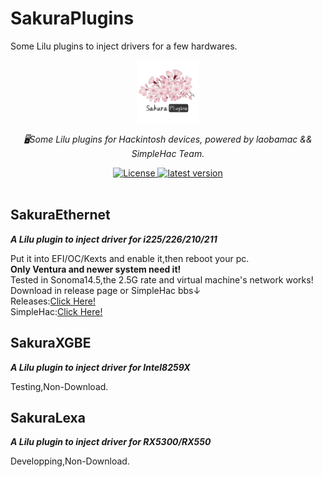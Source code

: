 # SakuraPlugins
Some Lilu plugins to inject drivers for a few hardwares.
<div align="center">
  <a href="https://github.com/laobamac"><img width="100px" alt="logo" src="https://github.com/laobamac/SakuraPlugins/raw/main/sakura.svg"/></a>
  <p><em>🖥Some Lilu plugins for Hackintosh devices, powered by laobamac && SimpleHac Team.</em></p>
<div>
  <a href="https://github.com/laobamac/SakuraPlugins/blob/main/LICENSE">
    <img src="https://img.shields.io/github/license/laobamac/SakuraPlugins" alt="License" />
  </a>
  <a href="https://github.com/laobamac/SakuraPlugins/releases">
    <img src="https://img.shields.io/github/release/laobamac/SakuraPlugins" alt="latest version" />
  </a>
</div>
</div>
<br>

## SakuraEthernet
<strong><p><em>A Lilu plugin to inject driver for i225/226/210/211</em></p></strong>

Put it into EFI/OC/Kexts and enable it,then reboot your pc.<br>
**Only Ventura and newer system need it!** <br>
Tested in Sonoma14.5,the 2.5G rate and virtual machine's network works!
Download in release page or SimpleHac bbs↓<br>
Releases:<a href="https://github.com/laobamac/SakuraPlugins/releases">Click Here!</a><br>
SimpleHac:<a href="https://www.simplehac.cn">Click Here!</a>

## SakuraXGBE
<strong><p><em>A Lilu plugin to inject driver for Intel8259X</em></p></strong>
Testing,Non-Download.

## SakuraLexa
<strong><p><em>A Lilu plugin to inject driver for RX5300/RX550</em></p></strong>
Developping,Non-Download.

